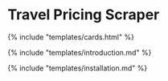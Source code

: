 # Travel Pricing Scraper

{% include "templates/cards.html" %}

{% include "templates/introduction.md" %}

{% include "templates/installation.md" %}


